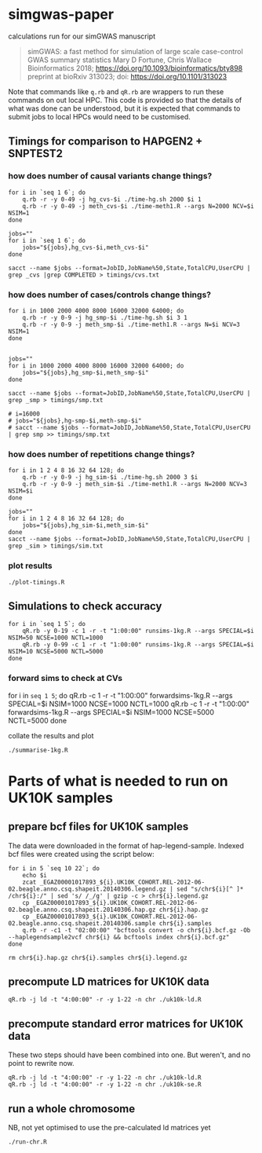 # simgwas-paper
calculations run for our simGWAS manuscript 

> simGWAS: a fast method for simulation of large scale case-control GWAS summary statistics
> Mary D Fortune, Chris Wallace
> Bioinformatics 2018; https://doi.org/10.1093/bioinformatics/bty898
> preprint at bioRxiv 313023; doi: https://doi.org/10.1101/313023

Note that commands like `q.rb` and `qR.rb` are wrappers to run these commands on out local HPC.  This code is provided so that the details of what was done can be understood, but it is expected that commands to submit jobs to local HPCs would need to be customised.


## Timings for comparison to HAPGEN2 + SNPTEST2

### how does number of causal variants change things?
```{sh}
for i in `seq 1 6`; do
    q.rb -r -y 0-49 -j hg_cvs-$i ./time-hg.sh 2000 $i 1
    q.rb -r -y 0-49 -j meth_cvs-$i ./time-meth1.R --args N=2000 NCV=$i NSIM=1
done

jobs=""
for i in `seq 1 6`; do
    jobs="${jobs},hg_cvs-$i,meth_cvs-$i"
done

sacct --name $jobs --format=JobID,JobName%50,State,TotalCPU,UserCPU | grep _cvs |grep COMPLETED > timings/cvs.txt
```

### how does number of cases/controls change things?
```{sh}
for i in 1000 2000 4000 8000 16000 32000 64000; do
    q.rb -r -y 0-9 -j hg_smp-$i ./time-hg.sh $i 3 1
    q.rb -r -y 0-9 -j meth_smp-$i ./time-meth1.R --args N=$i NCV=3 NSIM=1
done


jobs=""
for i in 1000 2000 4000 8000 16000 32000 64000; do
    jobs="${jobs},hg_smp-$i,meth_smp-$i"
done

sacct --name $jobs --format=JobID,JobName%50,State,TotalCPU,UserCPU | grep _smp > timings/smp.txt

# i=16000
# jobs="${jobs},hg-smp-$i,meth-smp-$i"
# sacct --name $jobs --format=JobID,JobName%50,State,TotalCPU,UserCPU | grep smp >> timings/smp.txt
```

### how does number of repetitions change things?
```{sh}
for i in 1 2 4 8 16 32 64 128; do
    q.rb -r -y 0-9 -j hg_sim-$i ./time-hg.sh 2000 3 $i
    q.rb -r -y 0-9 -j meth_sim-$i ./time-meth1.R --args N=2000 NCV=3 NSIM=$i
done

jobs=""
for i in 1 2 4 8 16 32 64 128; do
    jobs="${jobs},hg_sim-$i,meth_sim-$i"
done
sacct --name $jobs --format=JobID,JobName%50,State,TotalCPU,UserCPU | grep _sim > timings/sim.txt

```

### plot results

```{sh}
./plot-timings.R

```

## Simulations to check accuracy

```{sh}
for i in `seq 1 5`; do
    qR.rb -y 0-19 -c 1 -r -t "1:00:00" runsims-1kg.R --args SPECIAL=$i NSIM=50 NCSE=1000 NCTL=1000
    qR.rb -y 0-99 -c 1 -r -t "1:00:00" runsims-1kg.R --args SPECIAL=$i NSIM=10 NCSE=5000 NCTL=5000
done
```

### forward sims to check at CVs
for i in `seq 1 5`; do
    qR.rb -c 1 -r -t "1:00:00" forwardsims-1kg.R --args SPECIAL=$i NSIM=1000 NCSE=1000 NCTL=1000
    qR.rb -c 1 -r -t "1:00:00" forwardsims-1kg.R --args SPECIAL=$i NSIM=1000 NCSE=5000 NCTL=5000
done

collate the results and plot

```{sh}
./summarise-1kg.R
```


# Parts of what is needed to run on UK10K samples

## prepare bcf files for UK10K samples
The data were downloaded in the format of hap-legend-sample.  Indexed bcf files were created using the script below:

```{sh}
for i in 5 `seq 10 22`; do
    echo $i
    zcat _EGAZ00001017893_${i}.UK10K_COHORT.REL-2012-06-02.beagle.anno.csq.shapeit.20140306.legend.gz | sed "s/chr${i}[^ ]*  /chr${i}:/" | sed 's/ /_/g' | gzip -c > chr${i}.legend.gz
    cp _EGAZ00001017893_${i}.UK10K_COHORT.REL-2012-06-02.beagle.anno.csq.shapeit.20140306.hap.gz chr${i}.hap.gz
    cp _EGAZ00001017893_${i}.UK10K_COHORT.REL-2012-06-02.beagle.anno.csq.shapeit.20140306.sample chr${i}.samples
    q.rb -r -c1 -t "02:00:00" "bcftools convert -o chr${i}.bcf.gz -Ob  --haplegendsample2vcf chr${i} && bcftools index chr${i}.bcf.gz"
done

rm chr${i}.hap.gz chr${i}.samples chr${i}.legend.gz

```

## precompute LD matrices for UK10K data
```{sh}
qR.rb -j ld -t "4:00:00" -r -y 1-22 -n chr ./uk10k-ld.R
```

## precompute standard error matrices for UK10K data

These two steps should have been combined into one.  But weren't, and no point to rewrite now.
```{sh}
qR.rb -j ld -t "4:00:00" -r -y 1-22 -n chr ./uk10k-ld.R
qR.rb -j ld -t "4:00:00" -r -y 1-22 -n chr ./uk10k-se.R
```

## run a whole chromosome
NB, not yet optimised to use the pre-calculated ld matrices yet
```{sh}
./run-chr.R
```
